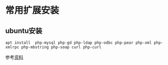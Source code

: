 



# 常用扩展安装

## ubuntu安装

```shell
apt install  php-mysql php-gd php-ldap php-odbc php-pear php-xml php-xmlrpc php-mbstring php-soap curl php-curl
```

参考[资料](https://www.jb51.net/article/117895.htm)

